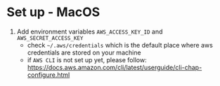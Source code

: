 # Set up - MacOS

1. Add environment variables `AWS_ACCESS_KEY_ID` and `AWS_SECRET_ACCESS_KEY`
   - check `~/.aws/credentials` which is the default place where aws credentials are stored on your machine
   - if `AWS CLI` is not set up yet, please follow: https://docs.aws.amazon.com/cli/latest/userguide/cli-chap-configure.html
